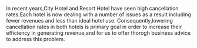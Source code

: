 In recent years,City Hotel and Resort Hotel have seen high cancellation rates.Each hotel is now dealing with a number of issues as a result including fewer revenues and less than ideal hotel use. Consequently,lowering cancellation rates in both hotels is primary goal in order to increase their efficiency in generating revenue,and for us to offer thorogh business advice to address this problem.
